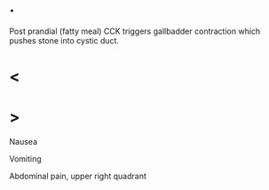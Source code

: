 # .

Post prandial (fatty meal) CCK triggers gallbadder contraction which pushes stone into cystic duct.

# <

# >

Nausea

Vomiting

Abdominal pain, upper right quadrant

